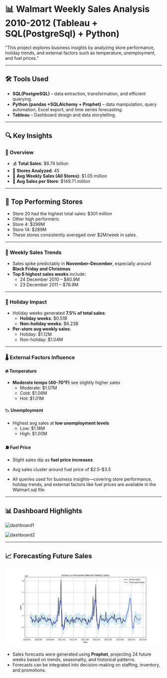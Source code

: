 # 📊 Walmart Weekly Sales Analysis 2010-2012 (Tableau + SQL(PostgreSql) + Python)

"This project explores business insights by analyzing store performance, holiday trends, and external factors such as temperature, unemployment, and fuel prices."

---
## 🛠 Tools Used
- **SQL(PostgreSQL)** – data extraction, transformation, and efficient querying.
- **Python (pandas +SQLAlchemy + Prophet)** – data manipulation, query automation, Excel export, and time series forecasting.
- **Tableau** – Dashboard design and data storytelling.


---
## 🔍 Key Insights

### 📌 Overview
- 💰 **Total Sales**: \$6.74 billion
- 🏬 **Stores Analyzed**: 45
- 📆 **Avg Weekly Sales (All Stores)**: \$1.05 million 
- 🏪 **Avg Sales per Store**: \$149.71 million

---
## 🏬 Top Performing Stores
- Store 20 had the highest total sales: $301 million
- Other high performers:
- Store 4: $299M
- Store 14: $289M
- These stores consistently averaged over $2M/week in sales.

---
### 📅 Weekly Sales Trends
- Sales spike predictably in **November–December**, especially around **Black Friday and Christmas**
- **Top 6 highest sales weeks** include:
  - 24 December 2010 – \$80.9M
  - 23 December 2011 – \$76.9M

---
### 🧨 Holiday Impact
- Holiday weeks generated **7.5% of total sales**:
  - **Holiday weeks**: \$0.51B
  - **Non-holiday weeks**: \$6.23B
- **Per-store avg weekly sales**:
  - Holiday: \$1.12M  
  - Non-holiday: \$1.04M

---
### 🌡️ External Factors Influence

#### 🔥 Temperature
- **Moderate temps (40–70°F)** see slightly higher sales  
  - Moderate: \$1.07M
  - Cold: \$1.08M  
  - Hot: \$1.01M  

#### 📉 Unemployment
- Highest avg sales at **low unemployment levels**  
  - Low: \$1.18M  
  - High: \$1.00M

#### ⛽ Fuel Price
- Slight sales dip as **fuel price increases**
- Avg sales cluster around fuel price of \$2.5–\$3.5

- All queries used for business insights—covering store performance, holiday trends, and external factors like fuel prices are available in the Walmart.sql file.

---
## 📊 Dashboard Highlights

![dashboard1](output/Charts1.jpg)

![dashboard2](output/Charts2.jpg)


---
## 📈 Forecasting Future Sales


![Walmart Sales Forecast](output\actual_vs_forecast.jpg)

- Sales forecasts were generated using **Prophet**, projecting 24 future weeks based on trends, seasonality, and historical patterns. 
- Forecasts can be integrated into decision-making on staffing, inventory, and promotions.
